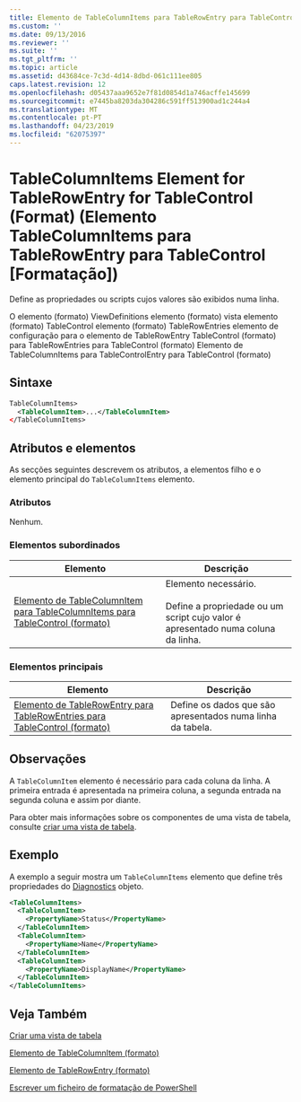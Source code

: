 ```yaml
---
title: Elemento de TableColumnItems para TableRowEntry para TableControl (formato) | Documentos da Microsoft
ms.custom: ''
ms.date: 09/13/2016
ms.reviewer: ''
ms.suite: ''
ms.tgt_pltfrm: ''
ms.topic: article
ms.assetid: d43684ce-7c3d-4d14-8dbd-061c111ee805
caps.latest.revision: 12
ms.openlocfilehash: d05437aaa9652e7f81d0854d1a746acffe145699
ms.sourcegitcommit: e7445ba8203da304286c591ff513900ad1c244a4
ms.translationtype: MT
ms.contentlocale: pt-PT
ms.lasthandoff: 04/23/2019
ms.locfileid: "62075397"
---
```

# <a name="tablecolumnitems-element-for-tablerowentry-for-tablecontrol-format"></a>TableColumnItems Element for TableRowEntry for TableControl (Format) (Elemento TableColumnItems para TableRowEntry para TableControl [Formatação])

Define as propriedades ou scripts cujos valores são exibidos numa linha.

O elemento (formato) ViewDefinitions elemento (formato) vista elemento (formato) TableControl elemento (formato) TableRowEntries elemento de configuração para o elemento de TableRowEntry TableControl (formato) para TableRowEntries para TableControl (formato) Elemento de TableColumnItems para TableControlEntry para TableControl (formato)

## <a name="syntax"></a>Sintaxe

```xml
TableColumnItems>
  <TableColumnItem>...</TableColumnItem>
</TableColumnItems>
```

## <a name="attributes-and-elements"></a>Atributos e elementos

As secções seguintes descrevem os atributos, a elementos filho e o elemento principal do `TableColumnItems` elemento.

### <a name="attributes"></a>Atributos

Nenhum.

### <a name="child-elements"></a>Elementos subordinados

|Elemento|Descrição|
|-------------|-----------------|
|[Elemento de TableColumnItem para TableColumnItems para TableControl (formato)](./tablecolumnitem-element-for-tablecolumnitems-for-tablecontrol-format.md)|Elemento necessário.<br /><br /> Define a propriedade ou um script cujo valor é apresentado numa coluna da linha.|

### <a name="parent-elements"></a>Elementos principais

|Elemento|Descrição|
|-------------|-----------------|
|[Elemento de TableRowEntry para TableRowEntries para TableControl (formato)](./tablerowentry-element-for-tablerowentries-for-tablecontrol-format.md)|Define os dados que são apresentados numa linha da tabela.|

## <a name="remarks"></a>Observações

A `TableColumnItem` elemento é necessário para cada coluna da linha. A primeira entrada é apresentada na primeira coluna, a segunda entrada na segunda coluna e assim por diante.

Para obter mais informações sobre os componentes de uma vista de tabela, consulte [criar uma vista de tabela](./creating-a-table-view.md).

## <a name="example"></a>Exemplo

A exemplo a seguir mostra um `TableColumnItems` elemento que define três propriedades do [Diagnostics](/dotnet/api/System.Diagnostics.Process) objeto.

```xml
<TableColumnItems>
  <TableColumnItem>
    <PropertyName>Status</PropertyName>
  </TableColumnItem>
  <TableColumnItem>
    <PropertyName>Name</PropertyName>
  </TableColumnItem>
  <TableColumnItem>
    <PropertyName>DisplayName</PropertyName>
  </TableColumnItem>
</TableColumnItems>

```

## <a name="see-also"></a>Veja Também

[Criar uma vista de tabela](./creating-a-table-view.md)

[Elemento de TableColumnItem (formato)](./tablecolumnitem-element-for-tablecolumnitems-for-tablecontrol-format.md)

[Elemento de TableRowEntry (formato)](./tablerowentry-element-for-tablerowentries-for-tablecontrol-format.md)

[Escrever um ficheiro de formatação de PowerShell](./writing-a-powershell-formatting-file.md)
